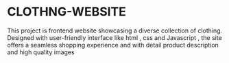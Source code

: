 # CLOTHNG-WEBSITE
This project is frontend website showcasing a diverse collection of clothing. Designed with user-friendly interface like html , css and Javascript , the site offers a seamless shopping experience and with detail product description and high quality images
